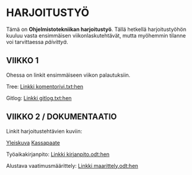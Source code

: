 # HARJOITUSTYÖ

Tämä on **Ohjelmistotekniikan harjoitustyö**. Tällä hetkellä harjoitustyöhön kuuluu vasta ensimmäisen viikonlaskutehtävät, mutta myöhemmin tilanne voi tarvittaessa *päivittyä*. 



## VIIKKO 1
Ohessa on linkit ensimmäiseen viikon palautuksiin.

Tree:
[Linkki komentorivi.txt:hen](https://github.com/att78/ot-harjoitustyo/blob/master/laskarit/viikko1/komentorivi.txt) 

Gitlog:
[Linkki gitlog.txt:hen](https://github.com/att78/ot-harjoitustyo/blob/master/laskarit/viikko1/gitlog.txt)


## VIIKKO 2 / DOKUMENTAATIO

Linkit harjoitustehtävien kuviin:

[Yleiskuva](https://github.com/att78/ot-harjoitustyo/blob/master/laskarit/viikko2/unicafeCoverage1.png)
[Kassapaate](https://github.com/att78/ot-harjoitustyo/blob/master/laskarit/viikko2/UnicafeCoverage2.png)


Työaikakirjanpito:
[Linkki kirjanpito.odt:hen](https://github.com/att78/ot-harjoitustyo/blob/master/dokumentointi/kirjanpito.odt)

Alustava vaatimusmäärittely:
[Linkki maarittely.odt:hen](https://github.com/att78/ot-harjoitustyo/blob/master/dokumentointi/maarittely.odt)

